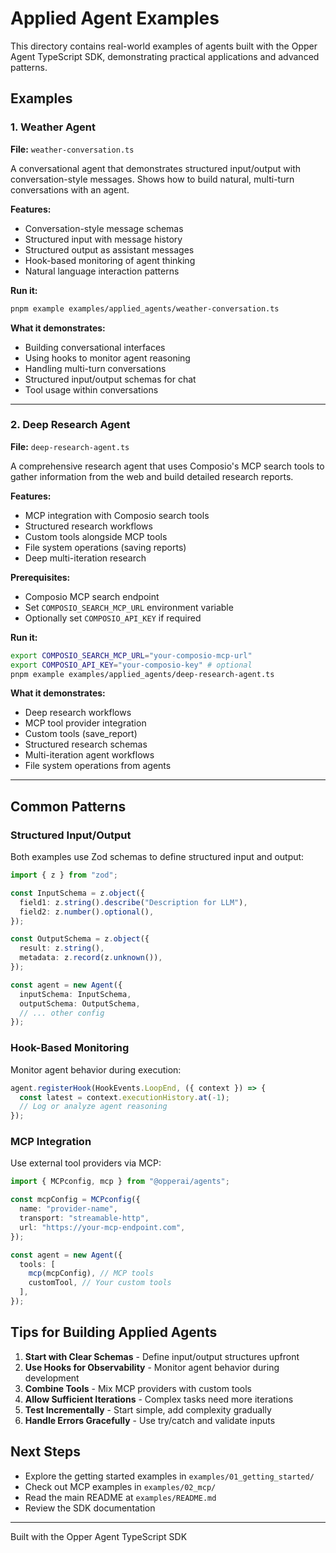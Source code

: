 # Applied Agent Examples

This directory contains real-world examples of agents built with the Opper Agent TypeScript SDK, demonstrating practical applications and advanced patterns.

## Examples

### 1. Weather Agent

**File:** `weather-conversation.ts`

A conversational agent that demonstrates structured input/output with conversation-style messages. Shows how to build natural, multi-turn conversations with an agent.

**Features:**

- Conversation-style message schemas
- Structured input with message history
- Structured output as assistant messages
- Hook-based monitoring of agent thinking
- Natural language interaction patterns

**Run it:**

```bash
pnpm example examples/applied_agents/weather-conversation.ts
```

**What it demonstrates:**

- Building conversational interfaces
- Using hooks to monitor agent reasoning
- Handling multi-turn conversations
- Structured input/output schemas for chat
- Tool usage within conversations

---

### 2. Deep Research Agent

**File:** `deep-research-agent.ts`

A comprehensive research agent that uses Composio's MCP search tools to gather information from the web and build detailed research reports.

**Features:**

- MCP integration with Composio search tools
- Structured research workflows
- Custom tools alongside MCP tools
- File system operations (saving reports)
- Deep multi-iteration research

**Prerequisites:**

- Composio MCP search endpoint
- Set `COMPOSIO_SEARCH_MCP_URL` environment variable
- Optionally set `COMPOSIO_API_KEY` if required

**Run it:**

```bash
export COMPOSIO_SEARCH_MCP_URL="your-composio-mcp-url"
export COMPOSIO_API_KEY="your-composio-key" # optional
pnpm example examples/applied_agents/deep-research-agent.ts
```

**What it demonstrates:**

- Deep research workflows
- MCP tool provider integration
- Custom tools (save_report)
- Structured research schemas
- Multi-iteration agent workflows
- File system operations from agents

---

## Common Patterns

### Structured Input/Output

Both examples use Zod schemas to define structured input and output:

```typescript
import { z } from "zod";

const InputSchema = z.object({
  field1: z.string().describe("Description for LLM"),
  field2: z.number().optional(),
});

const OutputSchema = z.object({
  result: z.string(),
  metadata: z.record(z.unknown()),
});

const agent = new Agent({
  inputSchema: InputSchema,
  outputSchema: OutputSchema,
  // ... other config
});
```

### Hook-Based Monitoring

Monitor agent behavior during execution:

```typescript
agent.registerHook(HookEvents.LoopEnd, ({ context }) => {
  const latest = context.executionHistory.at(-1);
  // Log or analyze agent reasoning
});
```

### MCP Integration

Use external tool providers via MCP:

```typescript
import { MCPconfig, mcp } from "@opperai/agents";

const mcpConfig = MCPconfig({
  name: "provider-name",
  transport: "streamable-http",
  url: "https://your-mcp-endpoint.com",
});

const agent = new Agent({
  tools: [
    mcp(mcpConfig), // MCP tools
    customTool, // Your custom tools
  ],
});
```

## Tips for Building Applied Agents

1. **Start with Clear Schemas** - Define input/output structures upfront
2. **Use Hooks for Observability** - Monitor agent behavior during development
3. **Combine Tools** - Mix MCP providers with custom tools
4. **Allow Sufficient Iterations** - Complex tasks need more iterations
5. **Test Incrementally** - Start simple, add complexity gradually
6. **Handle Errors Gracefully** - Use try/catch and validate inputs

## Next Steps

- Explore the getting started examples in `examples/01_getting_started/`
- Check out MCP examples in `examples/02_mcp/`
- Read the main README at `examples/README.md`
- Review the SDK documentation

---

Built with the Opper Agent TypeScript SDK

